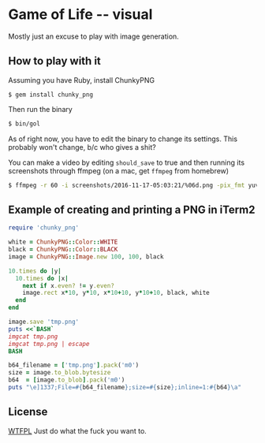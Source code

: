 Game of Life -- visual
======================

Mostly just an excuse to play with image generation.


How to play with it
-------------------

Assuming you have Ruby, install ChunkyPNG

```Sh
$ gem install chunky_png
```

Then run the binary

```sh
$ bin/gol
```

As of right now, you have to edit the binary to change its settings.
This probably won't change, b/c who gives a shit?

You can make a video by editing `should_save` to true and then running its screenshots through ffmpeg
(on a mac, get `ffmpeg` from homebrew)

```sh
$ ffmpeg -r 60 -i screenshots/2016-11-17-05:03:21/%06d.png -pix_fmt yuv420p example.mp4
```


Example of creating and printing a PNG in iTerm2
------------------------------------------------

```ruby
require 'chunky_png'

white = ChunkyPNG::Color::WHITE
black = ChunkyPNG::Color::BLACK
image = ChunkyPNG::Image.new 100, 100, black

10.times do |y|
  10.times do |x|
    next if x.even? != y.even?
    image.rect x*10, y*10, x*10+10, y*10+10, black, white
  end
end

image.save 'tmp.png'
puts <<`BASH`
imgcat tmp.png
imgcat tmp.png | escape
BASH

b64_filename = ['tmp.png'].pack('m0')
size = image.to_blob.bytesize
b64  = [image.to_blob].pack('m0')
puts "\e]1337;File=#{b64_filename};size=#{size};inline=1:#{b64}\a"
```

License
-------

[WTFPL](http://www.wtfpl.net/about/) Just do what the fuck you want to.
